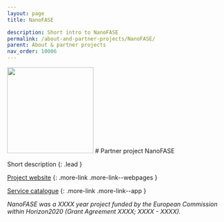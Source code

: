 ```yaml
---
layout: page
title: NanoFASE

description: Short intro to NanoFASE
permalink: /about-and-partner-projects/NanoFASE/
parent: About & partner projects
nav_order: 10006
---
```

<img src="{{ site.baseurl }}/images/logos/nanofase.png" width="200" class="image--right" />
#  Partner project NanoFASE

Short description
{: .lead }


[Project website]()
{: .more-link .more-link--webpages }

[Service catalogue]()
{: .more-link .more-link--app }


_NanoFASE was a XXXX year project funded by the European Commission within Horizon2020 (Grant Agreement XXXX; XXXX - XXXX)._
